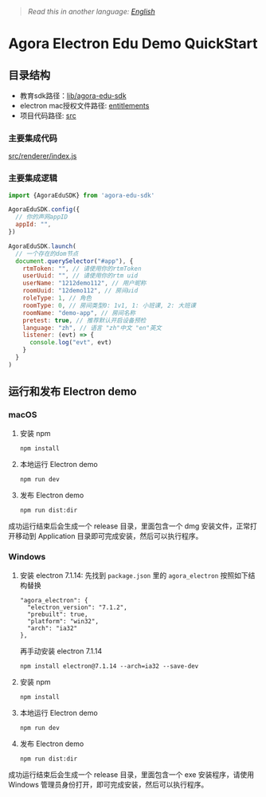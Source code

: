 > *Read this in another language: [English](README.md)*

# Agora Electron Edu Demo QuickStart  

## 目录结构
  * 教育sdk路径：[lib/agora-edu-sdk](./lib/agora-edu-sdk/index.js)
  * electron mac授权文件路径: [entitlements](./entitlements)  
  * 项目代码路径: [src](./src)

### 主要集成代码 
[src/renderer/index.js](./src/renderer/index.js)
### 主要集成逻辑    
```javascript
import {AgoraEduSDK} from 'agora-edu-sdk'

AgoraEduSDK.config({
  // 你的声网appID
  appId: "",
})

AgoraEduSDK.launch(
  // 一个存在的dom节点
  document.querySelector("#app"), {
    rtmToken: "", // 请使用你的rtmToken
    userUuid: "", // 请使用你的rtm uid
    userName: "1212demo112", // 用户昵称
    roomUuid: "12demo112", // 房间uid
    roleType: 1, // 角色
    roomType: 0, // 房间类型0: 1v1, 1: 小班课, 2: 大班课
    roomName: "demo-app", // 房间名称
    pretest: true, // 推荐默认开启设备预检
    language: "zh", // 语言 "zh"中文 "en"英文
    listener: (evt) => {
      console.log("evt", evt)
    }
  }
)
```

## 运行和发布 Electron demo

### macOS
1. 安装 npm

   ```
   npm install
   ```
2. 本地运行 Electron demo

   ```
   npm run dev
   ```

2. 发布 Electron demo

   ```
   npm run dist:dir
   ```

成功运行结束后会生成一个 release 目录，里面包含一个 dmg 安装文件，正常打开移动到 Application 目录即可完成安装，然后可以执行程序。 

### Windows
1. 安装 electron 7.1.14: 先找到 `package.json` 里的 `agora_electron` 按照如下结构替换
   ```
   "agora_electron": {
     "electron_version": "7.1.2",
     "prebuilt": true,
     "platform": "win32",
     "arch": "ia32"
   },
   ```
   再手动安装 electron 7.1.14
   ```
   npm install electron@7.1.14 --arch=ia32 --save-dev
   ```
2. 安装 npm
   ```
   npm install
   ```

3. 本地运行 Electron demo

   ```
   npm run dev
   ```

4. 发布 Electron demo

   ```
   npm run dist:dir
   ```

成功运行结束后会生成一个 release 目录，里面包含一个 exe 安装程序，请使用 Windows 管理员身份打开，即可完成安装，然后可以执行程序。
